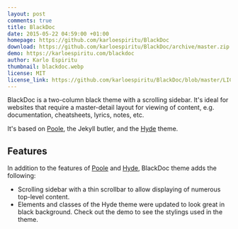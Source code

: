 ```yaml
---
layout: post
comments: true
title: BlackDoc
date: 2015-05-22 04:59:00 +01:00
homepage: https://github.com/karloespiritu/BlackDoc
download: https://github.com/karloespiritu/BlackDoc/archive/master.zip
demo: https://karloespiritu.com/blackdoc
author: Karlo Espiritu
thumbnail: blackdoc.webp
license: MIT
license_link: https://github.com/karloespiritu/BlackDoc/blob/master/LICENSE.md
---
```


BlackDoc is a two-column black theme with a scrolling sidebar. It's ideal for websites that require a master-detail layout for viewing of content, e.g. documentation, cheatsheets, lyrics, notes, etc.

It's based on [Poole](https://getpoole.com), the Jekyll butler, and the [Hyde](https://hyde.getpoole.com) theme.

## Features

In addition to the features of [Poole](https://getpoole.com) and [Hyde](https://hyde.getpoole.com), BlackDoc theme adds the following:

* Scrolling sidebar with a thin scrollbar to allow displaying of   numerous top-level content.
* Elements and classes of the Hyde theme were updated to look great in black background. Check out the demo to see the stylings used in the theme.
